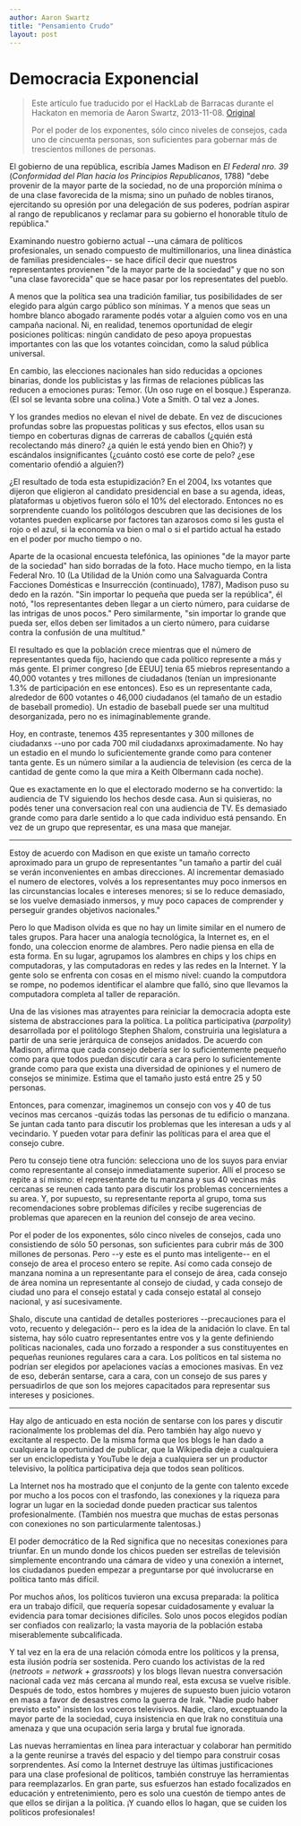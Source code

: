 ```yaml
---
author: Aaron Swartz
title: "Pensamiento Crudo"
layout: post
---
```


Democracia Exponencial
======================

> Este artículo fue traducido por el HackLab de Barracas
> durante el Hackaton en memoria de Aaron Swartz,
> 2013-11-08. [Original](http://www.aaronsw.com/weblog/parpolity)
>
> Por el poder de los exponentes, sólo cinco niveles de consejos, cada
> uno de cincuenta personas, son suficientes para gobernar más de
> trescientos millones de personas.

El gobierno de una república, escribía James Madison en _El Federal
nro. 39_ (_Conformidad del Plan hacia los Principios Republicanos_, 1788)
"debe provenir de la mayor parte de la sociedad, no de una proporción
mínima o de una clase favorecida de la misma; sino un puñado de nobles
tiranos, ejercitando su opresión por una delegación de sus poderes,
podrían aspirar al rango de republicanos y reclamar para su gobierno el
honorable título de república."

Examinando nuestro gobierno actual --una cámara de políticos
profesionales, un senado compuesto de multimillonarios, una linea
dinástica de familias presidenciales-- se hace difícil decir que
nuestros representantes provienen "de la mayor parte de la sociedad"
y que no son "una clase favorecida" que se hace pasar por los
representates del pueblo.

A menos que la política sea una tradición familiar, tus posibilidades
de ser elegido para algún cargo público son mínimas.  Y a menos que
seas un hombre blanco abogado raramente podés votar a alguien como
vos en una campaña nacional.  Ni, en realidad, tenemos oportunidad de
elegir posiciones políticas: ningún candidato de peso apoya propuestas
importantes con las que los votantes coincidan, como la salud pública
universal.

En cambio, las elecciones nacionales han sido reducidas a opciones
binarias, donde los publicistas y las firmas de relaciones públicas las
reducen a emociones puras: Temor. (Un oso ruge en el bosque.) Esperanza.
(El sol se levanta sobre una colina.) Vote a Smith. O tal vez a Jones.

Y los grandes medios no elevan el nivel de debate. En vez de discuciones
profundas sobre las propuestas politicas y sus efectos, ellos usan
su tiempo en coberturas dignas de carreras de caballos (¿quién está
recolectando más dinero? ¿a quién le está yendo bien en Ohio?) y
escándalos insignificantes (¿cuánto costó ese corte de pelo? ¿ese
comentario ofendió a alguien?)

¿El resultado de toda esta estupidización?  En el 2004, lxs votantes
que dijeron que eligieron al candidato presidencial en base a su
agenda, ideas, plataformas u objetivos fueron sólo el 10% del
electorado. Entonces no es sorprendente cuando los politólogos descubren
que las decisiones de los votantes pueden explicarse por factores tan
azarosos como si les gusta el rojo o el azul, si la economía va bien o
mal o si el partido actual ha estado en el poder por mucho tiempo o no.

Aparte de la ocasional encuesta telefónica, las opiniones "de la
mayor parte de la sociedad" han sido borradas de la foto. Hace mucho
tiempo, en la lista Federal Nro. 10 (La Utilidad de la Unión como una
Salvaguarda Contra Facciones Domésticas e Insurrección (continuado),
1787), Madison puso su dedo en la razón. "Sin importar lo pequeña que
pueda ser la república", él notó, "los representantes deben llegar a
un cierto número, para cuidarse de las intrigas de unos pocos." Pero
similarmente, "sin importar lo grande que pueda ser, ellos deben ser
limitados a un cierto número, para cuidarse contra la confusión de una
multitud."

El resultado es que la población crece mientras que el número de
representantes queda fijo, haciendo que cada político represente a más y
más gente. El primer congreso [de EEUU] tenia 65 miebros representando a
40,000 votantes y tres millones de ciudadanos (tenían un impresionante
1.3% de participación en ese entonces). Eso es un representante cada,
alrededor de 600 votantes o 46,000 ciudadanos (el tamaño de un estadio
de baseball promedio). Un estadio de baseball puede ser una multitud
desorganizada, pero no es inimaginablemente grande.

Hoy, en contraste, tenemos 435 representantes y 300 millones de
ciudadanxs --uno por cada 700 mil ciudadanxs aproximadamente.  No hay un
estadio en el mundo lo suficientemente grande como para contener tanta
gente.  Es un número similar a la audiencia de television (es cerca de
la cantidad de gente como la que mira a Keith Olbermann cada noche).

Que es exactamente en lo que el electorado moderno se ha convertido: la
audiencia de TV siguiendo los hechos desde casa.  Aun si quisieras, no
podés tener una conversacion real con una audiencia de TV.  Es demasiado
grande como para darle sentido a lo que cada individuo está pensando.
En vez de un grupo que representar, es una masa que manejar.

---

Estoy de acuerdo con Madison en que existe un tamaño correcto aproximado
para un grupo de representantes "un tamaño a partir del cuál se verán
inconvenientes en ambas direcciones.  Al incrementar demasiado el numero
de electores, volvés a los representantes muy poco inmersos en las
circunstancias locales e intereses menores; si se lo reduce demasiado,
se los vuelve demasiado inmersos, y muy poco capaces de comprender y
perseguir grandes objetivos nacionales."

Pero lo que Madison olvida es que no hay un limite similar en el numero
de tales grupos.  Para hacer una analogía tecnológica, la Internet
es, en el fondo, una coleccion enorme de alambres.  Pero nadie piensa
en ella de esta forma.  En su lugar, agrupamos los alambres en chips
y los chips en computadoras, y las computadoras en redes y las redes
en la Internet.  Y la gente solo se enfrenta con cosas en el mismo
nivel: cuando la computdora se rompe, no podemos identificar el alambre
que falló, sino que llevamos la computadora completa al taller de
reparación.

Una de las visiones mas atrayentes para reiniciar la democracia
adopta este sistema de abstracciones para la política.  La política
participativa (_parpolity_) desarrollada por el politólogo Stephen
Shalom, construiria una legislatura a partir de una serie jerárquica
de consejos anidados.  De acuerdo con Madison, afirma que cada consejo
debería ser lo suficientemente pequeño como para que todos puedan
discutir cara a cara pero lo suficientemente grande como para que exista
una diversidad de opiniones y el numero de consejos se minimize.  Estima
que el tamaño justo está entre 25 y 50 personas.

Entonces, para comenzar, imaginemos un consejo con vos y 40 de tus
vecinos mas cercanos -quizás todas las personas de tu edificio o
manzana.  Se juntan cada tanto para discutir los problemas que les
interesan a uds y al vecindario.  Y pueden votar para definir las
políticas para el area que el consejo cubre.

Pero tu consejo tiene otra función: selecciona uno de los suyos para
enviar como representante al consejo inmediatamente superior.  Allí el
proceso se repite a sí mismo: el representante de tu manzana y sus 40
vecinas más cercanas se reunen cada tanto para discutir los problemas
concernientes a su area.  Y, por supuesto, su representante reporta
al grupo, toma sus recomendaciones sobre problemas difíciles y recibe
sugerencias de problemas que aparecen en la reunion del consejo de area
vecino.

Por el poder de los exponentes, sólo cinco niveles de consejos, cada uno
consistiendo de sólo 50 personas, son suficientes para cubrir más de 300
millones de personas.  Pero --y este es el punto mas inteligente-- en el
consejo de area el proceso entero se repite.  Así como cada consejo de
manzana nomina a un representante para el consejo de área, cada consejo
de área nomina un representante al consejo de ciudad, y cada consejo de
ciudad uno para el consejo estatal y cada consejo estatal al consejo
nacional, y así sucesivamente.

Shalo, discute una cantidad de detalles posteriores --precauciones para
el voto, recuento y delegación-- pero es la idea de la anidación lo
clave.  En tal sistema, hay sólo cuatro representantes entre vos y la
gente definiendo políticas nacionales, cada uno forzado a responder a
sus constituyentes en pequeñas reuniones regulares cara a cara.  Los
políticos en tal sistema no podrían ser elegidos por apelaciones vacías
a emociones masivas.  En vez de eso, deberán sentarse, cara a cara,
con un consejo de sus pares y persuadirlos de que son los mejores
capacitados para representar sus intereses y posiciones.

---

Hay algo de anticuado en esta noción de sentarse con los pares y
discutir racionalmente los problemas del día. Pero también hay algo
nuevo y excitante al respecto.  De la misma forma que los blogs le han
dado a cualquiera la oportunidad de publicar, que la Wikipedia deje a
cualquiera ser un enciclopedista y YouTube le deja a cualquiera ser un
productor televisivo, la política participativa deja que todos sean
políticos.

La Internet nos ha mostrado que el conjunto de la gente con talento
excede por mucho a los pocos con el trasfondo, las conexiones y la
riqueza para lograr un lugar en la sociedad donde pueden practicar sus
talentos profesionalmente. (También nos muestra que muchas de estas
personas con conexiones no son particularmente talentosas.)

El poder democrático de la Red significa que no necesitas conexiones
para triunfar.  En un mundo donde los chicos pueden ser estrellas de
televisión simplemente encontrando una cámara de video y una conexión
a internet, los ciudadanos pueden empezar a preguntarse por qué
involucrarse en política tanto más difícil.

Por muchos años, los políticos tuvieron una excusa preparada: la
política era un trabajo difícil, que requería sopesar cuidadosamente y
evaluar la evidencia para tomar decisiones difíciles.  Solo unos pocos
elegidos podían ser confiados con realizarlo; la vasta mayoria de la
población estaba miserablemente subcalificada.

Y tal vez en la era de una relación cómoda entre los políticos y la
prensa, esta ilusión podría ser sostenida.  Pero cuando los activistas
de la red (_netroots = network + grassroots_) y los blogs llevan
nuestra conversación nacional cada vez más cercana al mundo real, esta
excusa se vuelve risible.  Después de todo, estos hombres y mujeres
de supuesto buen juicio votaron en masa a favor de desastres como la
guerra de Irak.  "Nadie pudo haber previsto esto" insisten los voceros
televisivos.  Nadie, claro, exceptuando la mayor parte de la sociedad,
cuya insistencia en que Irak no constituía una amenaza y que una
ocupación seria larga y brutal fue ignorada.

Las nuevas herramientas en línea para interactuar y colaborar han
permitido a la gente reunirse a través del espacio y del tiempo para
construir cosas sorprendentes. Así como la Internet destruye las
últimas justificaciones para una clase profesional de políticos,
también construye las herramientas para reemplazarlos. En gran parte,
sus esfuerzos han estado focalizados en educación y entretenimiento,
pero es solo una cuestón de tiempo antes de que ellos se dirijan a
la política. ¡Y cuando ellos lo hagan, que se cuiden los políticos
profesionales!

